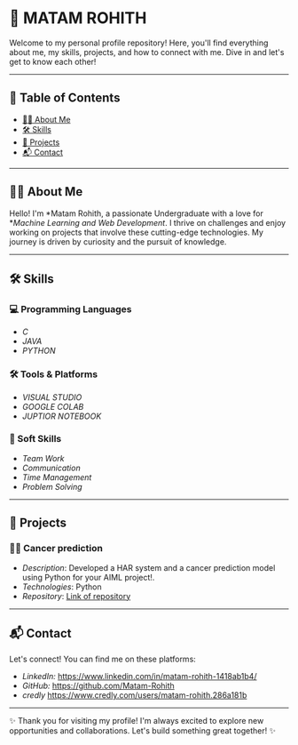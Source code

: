 # 🌟 MATAM ROHITH

Welcome to my personal profile repository! Here, you'll find everything about me, my skills, projects, and how to connect with me. Dive in and let's get to know each other!

---

## 📖 Table of Contents
- [🙋‍♂️ About Me](https://github.com/Matam-Rohith#%EF%B8%8F-about-me)
- [🛠️ Skills](https://github.com/Matam-Rohith#%EF%B8%8F-skills)
- [🚀 Projects](https://github.com/Matam-Rohith#-projects)
- [📬 Contact](https://github.com/Matam-Rohith#-contact)

---

## 🙋‍♂️ About Me

Hello! I'm *Matam Rohith, a passionate Undergraduate with a love for **Machine Learning and Web Development*. I thrive on challenges and enjoy working on projects that involve these cutting-edge technologies. My journey is driven by curiosity and the pursuit of knowledge.

---

## 🛠️ Skills

### 💻 Programming Languages
- *C*
- *JAVA*
- *PYTHON*
<!--
### 📚 Frameworks & Libraries
- *[Framework 1]*
- *[Framework 2]*
- *[Framework 3]*
-->
### 🛠️ Tools & Platforms
- *VISUAL STUDIO*
- *GOOGLE COLAB*
- *JUPTIOR NOTEBOOK*

### 🌱 Soft Skills
- *Team Work*
- *Communication*
- *Time Management*
- *Problem Solving*
---

## 🚀 Projects

### 🚶‍♂️ Cancer prediction
- *Description*: Developed a HAR system and a cancer prediction model using Python for your AIML project!.
- *Technologies*: Python
- *Repository*: [Link of repository](https://github.com/Matam-Rohith/AIML-LABS/blob/main/Cancer%20Prediction.ipynb)

---

## 📬 Contact

Let's connect! You can find me on these platforms:

-  *LinkedIn:* https://www.linkedin.com/in/matam-rohith-1418ab1b4/
-  *GitHub:* https://github.com/Matam-Rohith
-  *credly*  https://www.credly.com/users/matam-rohith.286a181b

---

✨ Thank you for visiting my profile! I'm always excited to explore new opportunities and collaborations. Let's build something great together! ✨
